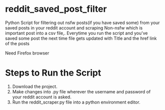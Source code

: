 # reddit_saved_post_filter
Python Script for filtering out nsfw posts(if you have saved some) from your saved posts in your reddit account and scraping Non-nsfw which is important post into a csv file,. Everytime you run the script and you've saved some post the next time file gets updated with Title and the href link of the posts

Need Firefox browser

# Steps to Run the Script
  1. Download the project.
  2. Make changes into .py file wherever the username and password of your reddit account is asked.
  3. Run the reddit_scraper.py file into a python environment editor.
